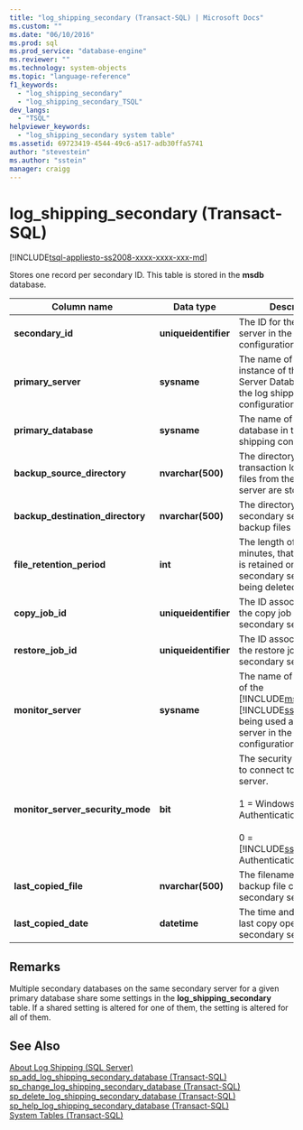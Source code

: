 ```yaml
---
title: "log_shipping_secondary (Transact-SQL) | Microsoft Docs"
ms.custom: ""
ms.date: "06/10/2016"
ms.prod: sql
ms.prod_service: "database-engine"
ms.reviewer: ""
ms.technology: system-objects
ms.topic: "language-reference"
f1_keywords: 
  - "log_shipping_secondary"
  - "log_shipping_secondary_TSQL"
dev_langs: 
  - "TSQL"
helpviewer_keywords: 
  - "log_shipping_secondary system table"
ms.assetid: 69723419-4544-49c6-a517-adb30ffa5741
author: "stevestein"
ms.author: "sstein"
manager: craigg
---
```

# log_shipping_secondary (Transact-SQL)
[!INCLUDE[tsql-appliesto-ss2008-xxxx-xxxx-xxx-md](../../includes/tsql-appliesto-ss2008-xxxx-xxxx-xxx-md.md)]

  Stores one record per secondary ID. This table is stored in the **msdb** database.  
  
|Column name|Data type|Description|  
|-----------------|---------------|-----------------|  
|**secondary_id**|**uniqueidentifier**|The ID for the secondary server in the log shipping configuration.|  
|**primary_server**|**sysname**|The name of the primary instance of the SQL Server Database Engine in the log shipping configuration.|  
|**primary_database**|**sysname**|The name of the primary database in the log shipping configuration.|  
|**backup_source_directory**|**nvarchar(500)**|The directory where transaction log backup files from the primary server are stored.|  
|**backup_destination_directory**|**nvarchar(500)**|The directory on the secondary server where backup files are copied to.|  
|**file_retention_period**|**int**|The length of time, in minutes, that a backup file is retained on the secondary server before being deleted.|  
|**copy_job_id**|**uniqueidentifier**|The ID associated with the copy job on the secondary server.|  
|**restore_job_id**|**uniqueidentifier**|The ID associated with the restore job on the secondary server.|  
|**monitor_server**|**sysname**|The name of the instance of the [!INCLUDE[msCoName](../../includes/msconame-md.md)] [!INCLUDE[ssDEnoversion](../../includes/ssdenoversion-md.md)] being used as a monitor server in the log shipping configuration.|  
|**monitor_server_security_mode**|**bit**|The security mode used to connect to the monitor server.<br /><br /> 1 = Windows Authentication.<br /><br /> 0 = [!INCLUDE[ssNoVersion](../../includes/ssnoversion-md.md)] Authentication.|  
|**last_copied_file**|**nvarchar(500)**|The filename of the last backup file copied to the secondary server.|  
|**last_copied_date**|**datetime**|The time and date of the last copy operation to the secondary server.|  
  
## Remarks  
 Multiple secondary databases on the same secondary server for a given primary database share some settings in the **log_shipping_secondary** table. If a shared setting is altered for one of them, the setting is altered for all of them.  
  
## See Also  
 [About Log Shipping &#40;SQL Server&#41;](../../database-engine/log-shipping/about-log-shipping-sql-server.md)   
 [sp_add_log_shipping_secondary_database &#40;Transact-SQL&#41;](../../relational-databases/system-stored-procedures/sp-add-log-shipping-secondary-database-transact-sql.md)   
 [sp_change_log_shipping_secondary_database &#40;Transact-SQL&#41;](../../relational-databases/system-stored-procedures/sp-change-log-shipping-secondary-database-transact-sql.md)   
 [sp_delete_log_shipping_secondary_database &#40;Transact-SQL&#41;](../../relational-databases/system-stored-procedures/sp-delete-log-shipping-secondary-database-transact-sql.md)   
 [sp_help_log_shipping_secondary_database &#40;Transact-SQL&#41;](../../relational-databases/system-stored-procedures/sp-help-log-shipping-secondary-database-transact-sql.md)   
 [System Tables &#40;Transact-SQL&#41;](../../relational-databases/system-tables/system-tables-transact-sql.md)  
  
  
